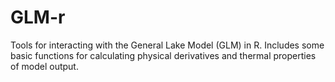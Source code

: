 GLM-r
=====

Tools for interacting with the General Lake Model (GLM) in R. Includes some basic functions for calculating physical derivatives and thermal properties of model output.